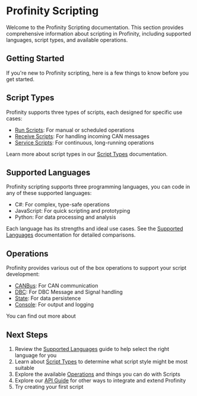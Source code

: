 # Profinity Scripting

Welcome to the Profinity Scripting documentation. This section provides comprehensive information about scripting in Profinity, including supported languages, script types, and available operations.

## Getting Started

If you're new to Profinity scripting, here is a few things to know before you get started.

## Script Types

Profinity supports three types of scripts, each designed for specific use cases:

- [Run Scripts](./ScriptTypes/index.md#run-scripts): For manual or scheduled operations
- [Receive Scripts](./ScriptTypes/index.md#receive-scripts): For handling incoming CAN messages
- [Service Scripts](./ScriptTypes/index.md#service-scripts): For continuous, long-running operations

Learn more about script types in our [Script Types](./ScriptTypes/index.md) documentation.

## Supported Languages

Profinity scripting supports three programming languages, you can code in any of these supported languages:

- C#: For complex, type-safe operations
- JavaScript: For quick scripting and prototyping
- Python: For data processing and analysis

Each language has its strengths and ideal use cases. See the [Supported Languages](./SupportedLanguages/index.md) documentation for detailed comparisons.

## Operations

Profinity provides various out of the box operations to support your script development:

- [CANBus](./Operations/CANBus.md): For CAN communication
- [DBC](./Operations/DBC.md): For DBC Message and Signal handling
- [State](./Operations/State.md): For data persistence
- [Console](./Operations/Console.md): For output and logging

You can find out more about

## Next Steps

1. Review the [Supported Languages](./SupportedLanguages/index.md) guide to help select the right language for you
2. Learn about [Script Types](./ScriptTypes/index.md) to determine what script style might be most suitable
3. Explore the available [Operations](./Operations/Console.md) and things you can do with Scripts
4. Explore our [API Guide](../APIs/index.md) for other ways to integrate and extend Profinity
4. Try creating your first script 